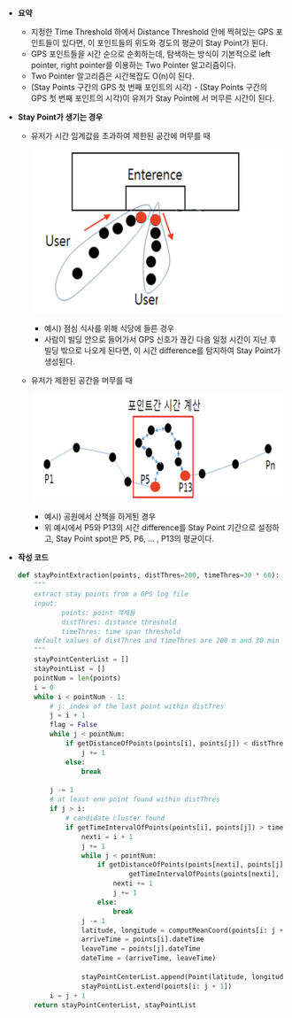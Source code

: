 - **요약**
    - 지정한 Time Threshold 하에서 Distance Threshold 안에 찍혀있는 GPS 포인트들이 있다면, 이 포인트들의 위도와 경도의 평균이 Stay Point가 된다.
    - GPS 포인트들을 시간 순으로 순회하는데, 탐색하는 방식이 기본적으로 left pointer, right pointer를 이용하는 Two Pointer 알고리즘이다.
    - Two Pointer 알고리즘은 시간복잡도 O(n)이 된다.
    - (Stay Points 구간의 GPS 첫 번째 포인트의 시각) - (Stay Points 구간의 GPS 첫 번째 포인트의 시각)이 유저가 Stay Point에 서 머무른 시간이 된다.
    
- **Stay Point가 생기는 경우**
    - 유저가 시간 임계값을 초과하여 제한된 공간에 머무를 때
      
        ![image-20220228090438970](./imgs/StayPointDetectionAlgorithm.img1.png)
        
        - 예시) 점심 식사를 위해 식당에 들른 경우
        - 사람이 빌딩 안으로 들어가서 GPS 신호가 끊긴 다음 일정 시간이 지난 후 빌딩 밖으로 나오게 된다면, 이 시간 difference를 탐지하여 Stay Point가 생성된다.
    - 유저가 제한된 공간을 머무를 때
      
        ![image-20220228090457669](./imgs/StayPointDetectionAlgorithm.img2.png)
        
        - 예시) 공원에서 산책을 하게된 경우
        - 위 예시에서 P5와 P13의 시간 difference를 Stay Point 기간으로 설정하고, Stay Point spot은 P5, P6, ... , P13의 평균이다.
    
- **작성 코드**
  
    ```python
    def stayPointExtraction(points, distThres=200, timeThres=30 * 60):
        """
        extract stay points from a GPS log file
        input:
               points: point 객체들
               distThres: distance threshold
               timeThres: time span threshold
        default values of distThres and timeThres are 200 m and 30 min respectively, according to [1]
        """
        stayPointCenterList = []
        stayPointList = []
        pointNum = len(points)
        i = 0
        while i < pointNum - 1:
            # j: index of the last point within distTres
            j = i + 1
            flag = False
            while j < pointNum:
                if getDistanceOfPoints(points[i], points[j]) < distThres:
                    j += 1
                else:
                    break
    
            j -= 1
            # at least one point found within distThres
            if j > i:
                # candidate cluster found
                if getTimeIntervalOfPoints(points[i], points[j]) > timeThres:
                    nexti = i + 1
                    j += 1
                    while j < pointNum:
                        if getDistanceOfPoints(points[nexti], points[j]) < distThres and \
                                getTimeIntervalOfPoints(points[nexti], points[j]) > timeThres:
                            nexti += 1
                            j += 1
                        else:
                            break
                    j -= 1
                    latitude, longitude = computMeanCoord(points[i: j + 1])
                    arriveTime = points[i].dateTime
                    leaveTime = points[j].dateTime
                    dateTime = (arriveTime, leaveTime)
    
                    stayPointCenterList.append(Point(latitude, longitude, dateTime, arriveTime, leaveTime))
                    stayPointList.extend(points[i: j + 1])
            i = j + 1
        return stayPointCenterList, stayPointList
    ```